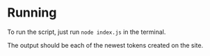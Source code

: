 # Running

To run the script, just run `node index.js` in the terminal.

The output should be each of the newest tokens created on the site.
